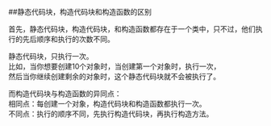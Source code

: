 ##静态代码块，构造代码块和构造函数的区别

首先，静态代码块，构造代码块，和构造函数都存在于一个类中，只不过，他们执行的先后顺序和执行的次数不同。  
  
静态代码块，只执行一次。  
比如，当你想要创建10个对象时，当创建第一个对象时，执行一次，  
然后当你继续创建剩余的对象时，这个静态代码块就不会被执行了。    

而构造代码块与构造函数的异同点：  
相同点：每创建一个对象，构造代码块和构造函数都执行一次。  
不同点：执行的顺序不同，先执行构造代码块，再执行构造方法。